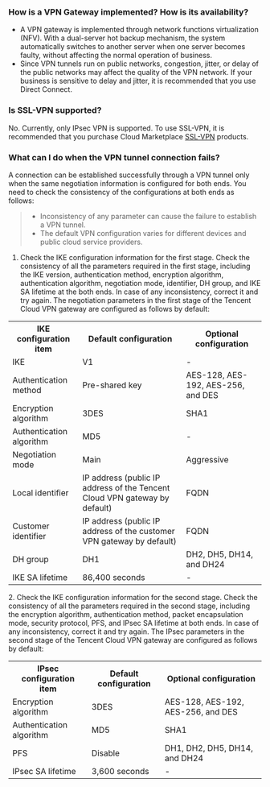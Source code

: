  ### How is a VPN Gateway implemented? How is its availability?
- A VPN gateway is implemented through network functions virtualization (NFV). With a dual-server hot backup mechanism, the system automatically switches to another server when one server becomes faulty, without affecting the normal operation of business.
- Since VPN tunnels run on public networks, congestion, jitter, or delay of the public networks may affect the quality of the VPN network. If your business is sensitive to delay and jitter, it is recommended that you use Direct Connect.

### Is SSL-VPN supported?

No. Currently, only IPsec VPN is supported. To use SSL-VPN, it is recommended that you purchase Cloud Marketplace [SSL-VPN](https://market.cloud.tencent.com/search/SSLVPN) products.

### What can I do when the VPN tunnel connection fails?

A connection can be established successfully through a VPN tunnel only when the same negotiation information is configured for both ends. You need to check the consistency of the configurations at both ends as follows:
>
>- Inconsistency of any parameter can cause the failure to establish a VPN tunnel.
>- The default VPN configuration varies for different devices and public cloud service providers.

1. Check the IKE configuration information for the first stage.
Check the consistency of all the parameters required in the first stage, including the IKE version, authentication method, encryption algorithm, authentication algorithm, negotiation mode, identifier, DH group, and IKE SA lifetime at the both ends. In case of any inconsistency, correct it and try again.
The negotiation parameters in the first stage of the Tencent Cloud VPN gateway are configured as follows by default:
<table><tbody>
<tr><th>IKE configuration item</th><th>Default configuration</th><th>Optional configuration</th></tr>
<tr><td>IKE</td><td>V1</td><td>-</td></tr>
<tr><td>Authentication method</td><td>Pre-shared key</td><td>AES-128, AES-192, AES-256, and DES</td></tr>
<tr><td>Encryption algorithm</td><td>3DES</td><td>SHA1</td></tr>
<tr><td>Authentication algorithm</td><td>MD5</td><td>-</td></tr>
<tr><td>Negotiation mode</td><td>Main</td><td>Aggressive</td></tr>
<tr><td>Local identifier</td><td>IP address (public IP address of the Tencent Cloud VPN gateway by default)</td><td>FQDN</td></tr>
<tr><td>Customer identifier</td><td> IP address (public IP address of the customer VPN gateway by default)</td><td>FQDN</td></tr>
<tr><td>DH group</td><td>DH1</td><td>DH2, DH5, DH14, and DH24</td></tr>
<tr><td>IKE SA lifetime</td><td>86,400 seconds</td><td>-</td></tr>
</tbody></table>
2. Check the IKE configuration information for the second stage.
Check the consistency of all the parameters required in the second stage, including the encryption algorithm, authentication method, packet encapsulation mode, security protocol, PFS, and IPsec SA lifetime at both ends. In case of any inconsistency, correct it and try again.
The IPsec parameters in the second stage of the Tencent Cloud VPN gateway are configured as follows by default:
<table><tbody>
<tr><th>IPsec configuration item</th><th>Default configuration</th><th>Optional configuration</th></tr>
<tr><td>Encryption algorithm</td><td>3DES</td><td>AES-128, AES-192, AES-256, and DES</td></tr>
<tr><td>Authentication algorithm</td><td>MD5</td><td>SHA1</td></tr>
<tr><td>PFS</td><td>Disable</td><td>DH1, DH2, DH5, DH14, and DH24</td></tr>
<tr><td>IPsec SA lifetime</td><td>3,600 seconds</td><td>-</td></tr>
</tbody></table>
